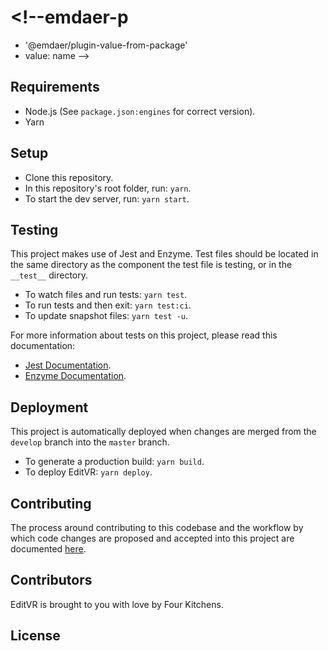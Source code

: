 # <!--emdaer-p
  - '@emdaer/plugin-value-from-package'
  - value: name
-->

<!--emdaer-p
  - '@emdaer/plugin-shields'
  - shields:
      - alt: 'CircleCI'
        image: 'circleci/project/github/EditVR/editvr-frontend.svg'
        link: 'https://circleci.com/gh/EditVR/editvr-frontend'
        style: 'flat-square'
      - alt: 'Documented with emdaer'
        image: 'badge/📓-documented%20with%20emdaer-F06632.svg'
        link: 'https://github.com/emdaer/emdaer'
        style: 'flat-square'
      - alt: 'Commitizen friendly'
        image: 'badge/commitizen-friendly-brightgreen.svg'
        link: 'http://commitizen.github.io/cz-cli/'
        style: 'flat-square'
-->

<!--emdaer-p
  - '@emdaer/plugin-value-from-package'
  - value: description
-->

## Requirements

 - Node.js (See `package.json:engines` for correct version).
 - Yarn

## Setup

 - Clone this repository.
 - In this repository's root folder, run: `yarn`.
 - To start the dev server, run: `yarn start`.

## Testing
This project makes use of Jest and Enzyme. Test files should be located in the same directory as the component the test file is testing, or in the `__test__` directory.

 - To watch files and run tests: `yarn test`.
 - To run tests and then exit: `yarn test:ci`.
 - To update snapshot files: `yarn test -u`.

For more information about tests on this project, please read this documentation:
 - [Jest Documentation](https://facebook.github.io/jest/).
 - [Enzyme Documentation](https://github.com/airbnb/enzyme).

## Deployment
This project is automatically deployed when changes are merged from the `develop` branch into the `master` branch.

 - To generate a production build: `yarn build`.
 - To deploy EditVR: `yarn deploy`.

## Contributing
The process around contributing to this codebase and the workflow by which code changes are proposed and accepted into this project are documented [here](./.github/CONTRIBUTING.md).

## Contributors
EditVR is brought to you with love by Four Kitchens.
<!--emdaer-p
  - '@emdaer/plugin-contributors-details-github'
-->

## License

<!--emdaer-p
  - '@emdaer/plugin-license-reference'
-->

<!--emdaer-t
  - '@emdaer/transform-prettier'
  - options:
      config: ./prettier.config.js
-->
